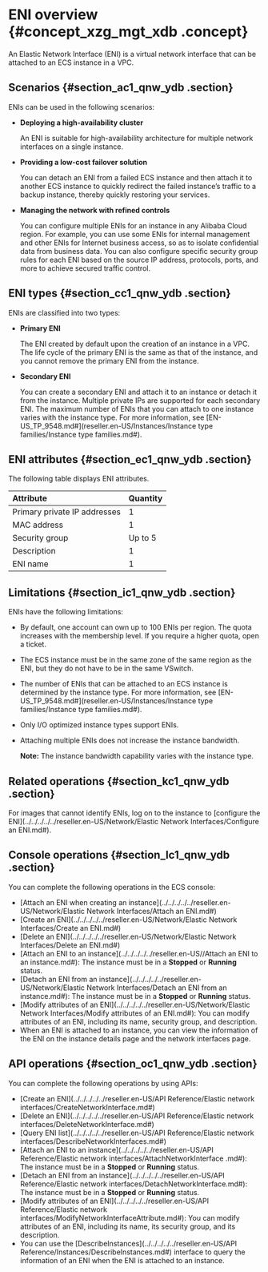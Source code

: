 # ENI overview {#concept_xzg_mgt_xdb .concept}

An Elastic Network Interface \(ENI\) is a virtual network interface that can be attached to an ECS instance in a VPC.

## Scenarios {#section_ac1_qnw_ydb .section}

ENIs can be used in the following scenarios:

-   **Deploying a high-availability cluster**

    An ENI is suitable for high-availability architecture for multiple network interfaces on a single instance.

-   **Providing a low-cost failover solution**

    You can detach an ENI from a failed ECS instance and then attach it to another ECS instance to quickly redirect the failed instance’s traffic to a backup instance, thereby quickly restoring your services.

-   **Managing the network with refined controls**

    You can configure multiple ENIs for an instance in any Alibaba Cloud region. For example, you can use some ENIs for internal management and other ENIs for Internet business access, so as to isolate confidential data from business data. You can also configure specific security group rules for each ENI based on the source IP address, protocols, ports, and more to achieve secured traffic control.


## ENI types {#section_cc1_qnw_ydb .section}

ENIs are classified into two types:

-   **Primary ENI**

    The ENI created by default upon the creation of an instance in a VPC. The life cycle of the primary ENI is the same as that of the instance, and you cannot remove the primary ENI from the instance.

-   **Secondary ENI**

    You can create a secondary ENI and attach it to an instance or detach it from the instance. Multiple private IPs are supported for each secondary ENI. The maximum number of ENIs that you can attach to one instance varies with the instance type. For more information, see [EN-US\_TP\_9548.md\#](reseller.en-US/Instances/Instance type families/Instance type families.md#).


## ENI attributes {#section_ec1_qnw_ydb .section}

The following table displays ENI attributes.

|Attribute|Quantity|
|:--------|:-------|
|Primary private IP addresses|1|
|MAC address|1|
|Security group|Up to 5|
|Description|1|
|ENI name|1|

## Limitations {#section_ic1_qnw_ydb .section}

ENIs have the following limitations:

-   By default, one account can own up to 100 ENIs per region. The quota increases with the membership level. If you require a higher quota, open a ticket.

-   The ECS instance must be in the same zone of the same region as the ENI, but they do not have to be in the same VSwitch.

-   The number of ENIs that can be attached to an ECS instance is determined by the instance type. For more information, see [EN-US\_TP\_9548.md\#](reseller.en-US/Instances/Instance type families/Instance type families.md#).

-   Only I/O optimized instance types support ENIs.

-   Attaching multiple ENIs does not increase the instance bandwidth.

    **Note:** The instance bandwidth capability varies with the instance type.


## Related operations {#section_kc1_qnw_ydb .section}

For images that cannot identify ENIs, log on to the instance to [configure the ENI](../../../../../reseller.en-US/Network/Elastic Network Interfaces/Configure an ENI.md#).

## Console operations {#section_lc1_qnw_ydb .section}

You can complete the following operations in the ECS console:

-   [Attach an ENI when creating an instance](../../../../../reseller.en-US/Network/Elastic Network Interfaces/Attach an ENI.md#)
-   [Create an ENI](../../../../../reseller.en-US/Network/Elastic Network Interfaces/Create an ENI.md#)
-   [Delete an ENI](../../../../../reseller.en-US/Network/Elastic Network Interfaces/Delete an ENI.md#)
-   [Attach an ENI to an instance](../../../../../reseller.en-US//Attach an ENI to an instance.md#): The instance must be in a **Stopped** or **Running** status.
-   [Detach an ENI from an instance](../../../../../reseller.en-US/Network/Elastic Network Interfaces/Detach an ENI from an instance.md#): The instance must be in a **Stopped** or **Running** status.
-   [Modify attributes of an ENI](../../../../../reseller.en-US/Network/Elastic Network Interfaces/Modify attributes of an ENI.md#): You can modify attributes of an ENI, including its name, security group, and description.
-   When an ENI is attached to an instance, you can view the information of the ENI on the instance details page and the network interfaces page.

## API operations {#section_oc1_qnw_ydb .section}

You can complete the following operations by using APIs:

-   [Create an ENI](../../../../../reseller.en-US/API Reference/Elastic network interfaces/CreateNetworkInterface.md#)
-   [Delete an ENI](../../../../../reseller.en-US/API Reference/Elastic network interfaces/DeleteNetworkInterface.md#)
-   [Query ENI list](../../../../../reseller.en-US/API Reference/Elastic network interfaces/DescribeNetworkInterfaces.md#)
-   [Attach an ENI to an instance](../../../../../reseller.en-US/API Reference/Elastic network interfaces/AttachNetworkInterface .md#): The instance must be in a **Stopped** or **Running** status.
-   [Detach an ENI from an instance](../../../../../reseller.en-US/API Reference/Elastic network interfaces/DetachNetworkInterface.md#): The instance must be in a **Stopped** or **Running** status.
-   [Modify attributes of an ENI](../../../../../reseller.en-US/API Reference/Elastic network interfaces/ModifyNetworkInterfaceAttribute.md#): You can modify attributes of an ENI, including its name, its security group, and its description.
-   You can use the [DescribeInstances](../../../../../reseller.en-US/API Reference/Instances/DescribeInstances.md#) interface to query the information of an ENI when the ENI is attached to an instance.


